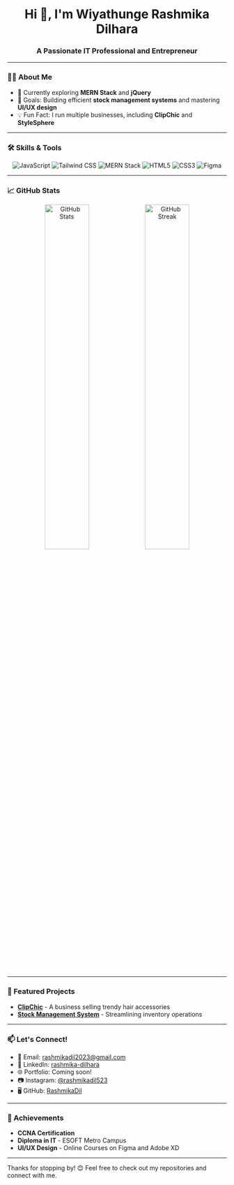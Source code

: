 <h1 align="center">Hi 👋, I'm Wiyathunge Rashmika Dilhara</h1>
<h3 align="center">A Passionate IT Professional and Entrepreneur</h3>

---

### 👨‍💻 About Me  
- 🌱 Currently exploring **MERN Stack** and **jQuery**  
- 🎯 Goals: Building efficient **stock management systems** and mastering **UI/UX design**  
- 💡 Fun Fact: I run multiple businesses, including **ClipChic** and **StyleSphere**  

---

### 🛠 Skills & Tools  
<div align="center">
  <img src="https://img.shields.io/badge/JavaScript-323330?style=for-the-badge&logo=javascript&logoColor=F7DF1E" alt="JavaScript"/>
  <img src="https://img.shields.io/badge/TailwindCSS-06B6D4?style=for-the-badge&logo=tailwindcss&logoColor=white" alt="Tailwind CSS"/>
  <img src="https://img.shields.io/badge/MERN-4A4A55?style=for-the-badge&logoColor=white" alt="MERN Stack"/>
  <img src="https://img.shields.io/badge/HTML5-E34F26?style=for-the-badge&logo=html5&logoColor=white" alt="HTML5"/>
  <img src="https://img.shields.io/badge/CSS3-1572B6?style=for-the-badge&logo=css3&logoColor=white" alt="CSS3"/>
  <img src="https://img.shields.io/badge/Figma-F24E1E?style=for-the-badge&logo=figma&logoColor=white" alt="Figma"/>
</div>

---

### 📈 GitHub Stats  
<div align="center">
  <img src="https://github-readme-stats.vercel.app/api?username=RashmikaDil&show_icons=true&theme=radical" alt="GitHub Stats" width="45%"/>
  <img src="https://github-readme-streak-stats.herokuapp.com/?user=RashmikaDil&theme=radical" alt="GitHub Streak" width="45%"/>
</div>

---

### 🚀 Featured Projects  
- **[ClipChic](#)** - A business selling trendy hair accessories  
- **[Stock Management System](#)** - Streamlining inventory operations  

---

### 📫 Let's Connect!  
- 📧 Email: [rashmikadil2023@gmail.com](mailto:rashmikadil2023@gmail.com)  
- 💼 LinkedIn: [rashmika-dilhara](https://www.linkedin.com/in/rashmika-dilhara-47a7102aa/)  
- 🌐 Portfolio: Coming soon!  
- 📷 Instagram: [@rashmikadil523](https://www.instagram.com/rashmikadil523/)  
- 🖥 GitHub: [RashmikaDil](https://github.com/RashmikaDil)  

---

### 🏅 Achievements  
- **CCNA Certification**  
- **Diploma in IT** - ESOFT Metro Campus  
- **UI/UX Design** - Online Courses on Figma and Adobe XD  

---

Thanks for stopping by! 😊 Feel free to check out my repositories and connect with me.  
